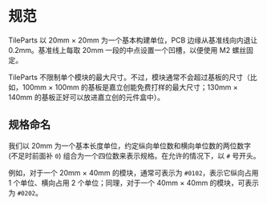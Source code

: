 # 规范

TileParts 以 20mm × 20mm 为一个基本构建单位，PCB 边缘从基准线向内退让 0.2mm。基准线上每取 20mm 一段的中点设置一个凹槽，以便使用 M2 螺丝固定。

TileParts 不限制单个模块的最大尺寸。不过，模块通常不会超过基板的尺寸（比如，100mm × 100mm 的基板是嘉立创能免费打样的最大尺寸；130mm × 140mm 的基板正好可以放进嘉立创的元件盒中）。

## 规格命名

我们以 20mm 为一个基本长度单位，约定纵向单位数和横向单位数的两位数字 (不足时前面补 `0`) 组合为一个四位数来表示规格。在允许的情况下，以 `#` 号开头。

例如，对于一个 20mm × 40mm 的模块，通常可表示为 `#0102`，表示它纵向占用 1 个单位、横向占用 2 个单位；同理，对于一个 40mm × 40mm 的模块，可表示为 `#0202`。
